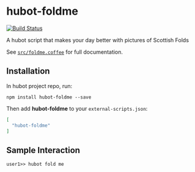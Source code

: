 # hubot-foldme

[![Build Status](https://travis-ci.org/wjlroe/hubot-foldme.svg?branch=master)](https://travis-ci.org/wjlroe/hubot-foldme)

A hubot script that makes your day better with pictures of Scottish Folds

See [`src/foldme.coffee`](src/foldme.coffee) for full documentation.

## Installation

In hubot project repo, run:

`npm install hubot-foldme --save`

Then add **hubot-foldme** to your `external-scripts.json`:

```json
[
  "hubot-foldme"
]
```

## Sample Interaction

```
user1>> hubot fold me
```
